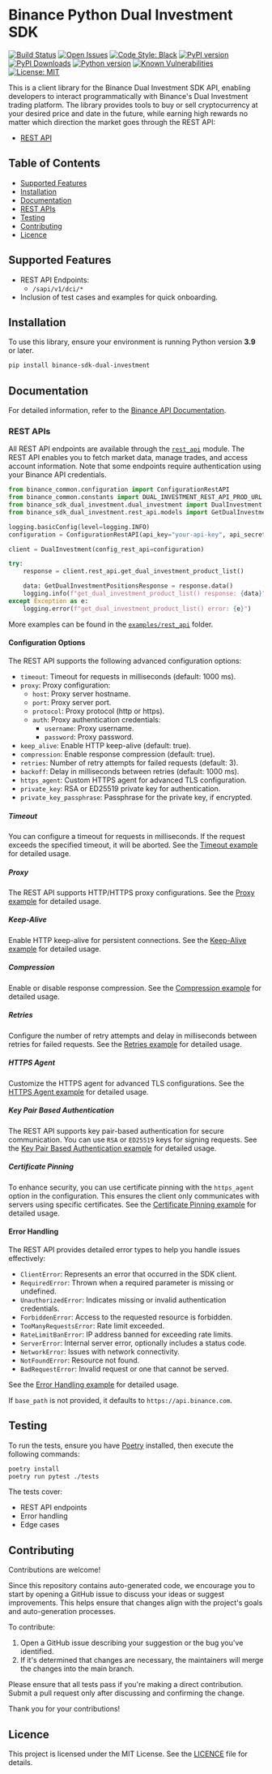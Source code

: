 # Binance Python Dual Investment SDK

[![Build Status](https://img.shields.io/github/actions/workflow/status/binance/binance-connector-python/ci.yaml)](https://github.com/binance/binance-connector-python/actions)
[![Open Issues](https://img.shields.io/github/issues/binance/binance-connector-python)](https://github.com/binance/binance-connector-python/issues)
[![Code Style: Black](https://img.shields.io/badge/code_style-black-black)](https://black.readthedocs.io/en/stable/)
[![PyPI version](https://img.shields.io/pypi/v/binance-sdk-dual-investment)](https://pypi.python.org/pypi/binance-sdk-dual-investment)
[![PyPI Downloads](https://img.shields.io/pypi/dm/binance-sdk-dual-investment.svg)](https://pypi.org/project/binance-sdk-dual-investment/)
[![Python version](https://img.shields.io/pypi/pyversions/binance-sdk-dual-investment)](https://www.python.org/downloads/)
[![Known Vulnerabilities](https://img.shields.io/badge/security-scanned-brightgreen)](https://github.com/binance/binance-connector-python/security)
[![License: MIT](https://img.shields.io/badge/License-MIT-yellow.svg)](https://opensource.org/licenses/MIT)

This is a client library for the Binance Dual Investment SDK API, enabling developers to interact programmatically with Binance's Dual Investment trading platform. The library provides tools to buy or sell cryptocurrency at your desired price and date in the future, while earning high rewards no matter which direction the market goes through the REST API:

- [REST API](./src/binance_sdk_dual_investment/rest_api/rest_api.py)

## Table of Contents

- [Supported Features](#supported-features)
- [Installation](#installation)
- [Documentation](#documentation)
- [REST APIs](#rest-apis)
- [Testing](#testing)
- [Contributing](#contributing)
- [Licence](#licence)

## Supported Features

- REST API Endpoints:
  - `/sapi/v1/dci/*`
- Inclusion of test cases and examples for quick onboarding.

## Installation

To use this library, ensure your environment is running Python version **3.9** or later.

```bash
pip install binance-sdk-dual-investment
```

## Documentation

For detailed information, refer to the [Binance API Documentation](https://developers.binance.com/docs/dual_investment/Introduction).

### REST APIs

All REST API endpoints are available through the [`rest_api`](./src/binance_sdk_dual_investment/rest_api/rest_api.py) module. The REST API enables you to fetch market data, manage trades, and access account information. Note that some endpoints require authentication using your Binance API credentials.

```python
from binance_common.configuration import ConfigurationRestAPI
from binance_common.constants import DUAL_INVESTMENT_REST_API_PROD_URL
from binance_sdk_dual_investment.dual_investment import DualInvestment
from binance_sdk_dual_investment.rest_api.models import GetDualInvestmentPositionsResponse

logging.basicConfig(level=logging.INFO)
configuration = ConfigurationRestAPI(api_key="your-api-key", api_secret="your-api-secret", base_path=DUAL_INVESTMENT_REST_API_PROD_URL)

client = DualInvestment(config_rest_api=configuration)

try:
    response = client.rest_api.get_dual_investment_product_list()

    data: GetDualInvestmentPositionsResponse = response.data()
    logging.info(f"get_dual_investment_product_list() response: {data}")
except Exception as e:
    logging.error(f"get_dual_investment_product_list() error: {e}")
```

More examples can be found in the [`examples/rest_api`](./examples/rest_api/) folder.

#### Configuration Options

The REST API supports the following advanced configuration options:

- `timeout`: Timeout for requests in milliseconds (default: 1000 ms).
- `proxy`: Proxy configuration:
  - `host`: Proxy server hostname.
  - `port`: Proxy server port.
  - `protocol`: Proxy protocol (http or https).
  - `auth`: Proxy authentication credentials:
    - `username`: Proxy username.
    - `password`: Proxy password.
- `keep_alive`: Enable HTTP keep-alive (default: true).
- `compression`: Enable response compression (default: true).
- `retries`: Number of retry attempts for failed requests (default: 3).
- `backoff`: Delay in milliseconds between retries (default: 1000 ms).
- `https_agent`: Custom HTTPS agent for advanced TLS configuration.
- `private_key`: RSA or ED25519 private key for authentication.
- `private_key_passphrase`: Passphrase for the private key, if encrypted.

##### Timeout

You can configure a timeout for requests in milliseconds. If the request exceeds the specified timeout, it will be aborted. See the [Timeout example](./docs/rest_api/timeout.md) for detailed usage.

##### Proxy

The REST API supports HTTP/HTTPS proxy configurations. See the [Proxy example](./docs/rest_api/proxy.md) for detailed usage.

##### Keep-Alive

Enable HTTP keep-alive for persistent connections. See the [Keep-Alive example](./docs/rest_api/keepAlive.md) for detailed usage.

##### Compression

Enable or disable response compression. See the [Compression example](./docs/rest_api/compression.md) for detailed usage.

##### Retries

Configure the number of retry attempts and delay in milliseconds between retries for failed requests. See the [Retries example](./docs/rest_api/retries.md) for detailed usage.

##### HTTPS Agent

Customize the HTTPS agent for advanced TLS configurations. See the [HTTPS Agent example](./docs/rest_api/httpsAgent.md) for detailed usage.

##### Key Pair Based Authentication

The REST API supports key pair-based authentication for secure communication. You can use `RSA` or `ED25519` keys for signing requests. See the [Key Pair Based Authentication example](./docs/rest_api/key-pair-authentication.md) for detailed usage.

##### Certificate Pinning

To enhance security, you can use certificate pinning with the `https_agent` option in the configuration. This ensures the client only communicates with servers using specific certificates. See the [Certificate Pinning example](./docs/rest_api/certificate-pinning.md) for detailed usage.

#### Error Handling

The REST API provides detailed error types to help you handle issues effectively:

- `ClientError`: Represents an error that occurred in the SDK client.
- `RequiredError`: Thrown when a required parameter is missing or undefined.
- `UnauthorizedError`: Indicates missing or invalid authentication credentials.
- `ForbiddenError`: Access to the requested resource is forbidden.
- `TooManyRequestsError`: Rate limit exceeded.
- `RateLimitBanError`: IP address banned for exceeding rate limits.
- `ServerError`: Internal server error, optionally includes a status code.
- `NetworkError`: Issues with network connectivity.
- `NotFoundError`: Resource not found.
- `BadRequestError`: Invalid request or one that cannot be served.

See the [Error Handling example](./docs/rest_api/error-handling.md) for detailed usage.

If `base_path` is not provided, it defaults to `https://api.binance.com`.

## Testing

To run the tests, ensure you have [Poetry](https://python-poetry.org/) installed, then execute the following commands:

```bash
poetry install
poetry run pytest ./tests
```

The tests cover:
* REST API endpoints
* Error handling
* Edge cases

## Contributing

Contributions are welcome!

Since this repository contains auto-generated code, we encourage you to start by opening a GitHub issue to discuss your ideas or suggest improvements. This helps ensure that changes align with the project's goals and auto-generation processes.

To contribute:

1. Open a GitHub issue describing your suggestion or the bug you've identified.
2. If it's determined that changes are necessary, the maintainers will merge the changes into the main branch.

Please ensure that all tests pass if you're making a direct contribution. Submit a pull request only after discussing and confirming the change.

Thank you for your contributions!

## Licence

This project is licensed under the MIT License. See the [LICENCE](./LICENCE) file for details.
